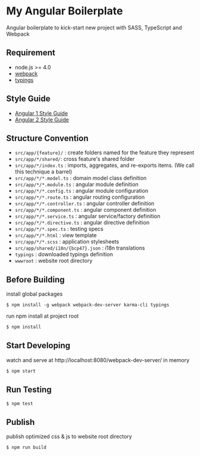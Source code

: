 # My Angular Boilerplate

Angular boilerplate to kick-start new project with SASS, TypeScript and Webpack

## Requirement

- node.js >= 4.0
- [webpack](https://webpack.github.io)
- [typings](https://github.com/typings/typings)

## Style Guide

- [Angular 1 Style Guide](https://github.com/johnpapa/angular-styleguide/blob/master/a1/README.md)
- [Angular 2 Style Guide](https://angular.io/docs/ts/latest/guide/style-guide.html)

## Structure Convention

- `src/app/{feature}/` : create folders named for the feature they represent
- `src/app/*/shared/`: cross feature's shared folder
- `src/app/*/index.ts` : imports, aggregates, and re-exports items. (We call this technique a barrel)
- `src/app/*/*.model.ts` : domain model class definition
- `src/app/*/*.module.ts` : angular module definition
- `src/app/*/*.config.ts` : angular module configuration
- `src/app/*/*.route.ts` : angular routing configuration
- `src/app/*/*.controller.ts` : angular controller definition
- `src/app/*/*.component.ts` : angular component definition
- `src/app/*/*.service.ts` : angular service/factory definition
- `src/app/*/*.directive.ts` : angular directive definition
- `src/app/*/*.spec.ts` : testing specs
- `src/app/*/*.html` : view template
- `src/app/*/*.scss` : application stylesheets
- `src/app/shared/i18n/{bcp47}.json` : i18n translations
- `typings` : downloaded typings definition
- `wwwroot` : website root directory

## Before Building

install global packages

```
$ npm install -g webpack webpack-dev-server karma-cli typings
```

run npm install at project root

```sh
$ npm install
```

## Start Developing

watch and serve at http://localhost:8080/webpack-dev-server/ in memory

```sh
$ npm start
```

## Run Testing

```sh
$ npm test
```

## Publish

publish optimized css & js to website root directory

```sh
$ npm run build
```
